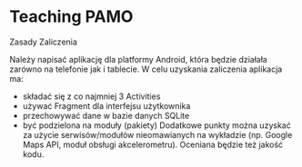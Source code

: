 # Teaching PAMO

Zasady Zaliczenia

Należy napisać aplikację dla platformy Android, która będzie działała zarówno na telefonie jak i tablecie. W celu uzyskania zaliczenia aplikacja ma:

* składać się z co najmniej 3 Activities
* używać Fragment dla interfejsu użytkownika
* przechowywać dane w bazie danych SQLite
* być podzielona na moduły (pakiety)
Dodatkowe punkty można uzyskać za użycie serwisów/modułów nieomawianych na wykładzie (np. Google Maps API, moduł obsługi akcelerometru). Oceniana będzie też jakość kodu. 
